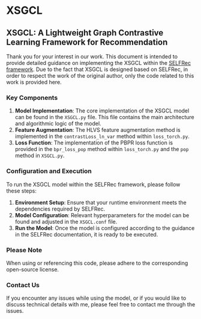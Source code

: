 # XSGCL
## XSGCL: A Lightweight Graph Contrastive Learning Framework for Recommendation

Thank you for your interest in our work. This document is intended to provide detailed guidance on implementing the XSGCL within the [SELFRec framework](https://github.com/Coder-Yu/SELFRec). 
Due to the fact that XSGCL is designed based on SELFRec, in order to respect the work of the original author, only the code related to this work is provided here.

### Key Components

1. **Model Implementation**: The core implementation of the XSGCL model can be found in the `XSGCL.py` file. This file contains the main architecture and algorithmic logic of the model.
2. **Feature Augmentation**: The HLVS feature augmentation method is implemented in the `contrastLoss_ln_var` method within `loss_torch.py`.
3. **Loss Function**: The implementation of the PBPR loss function is provided in the `bpr_loss_pop` method within `loss_torch.py` and the `pop` method in `XSGCL.py`. 

### Configuration and Execution

To run the XSGCL model within the SELFRec framework, please follow these steps:

1. **Environment Setup**: Ensure that your runtime environment meets the dependencies required by SELFRec.
2. **Model Configuration**: Relevant hyperparameters for the model can be found and adjusted in the `XSGCL.conf` file.
3. **Run the Model**: Once the model is configured according to the guidance in the SELFRec documentation, it is ready to be executed.

### Please Note

When using or referencing this code, please adhere to the corresponding open-source license.

### Contact Us

If you encounter any issues while using the model, or if you would like to discuss technical details with me, please feel free to contact me through the issues.
